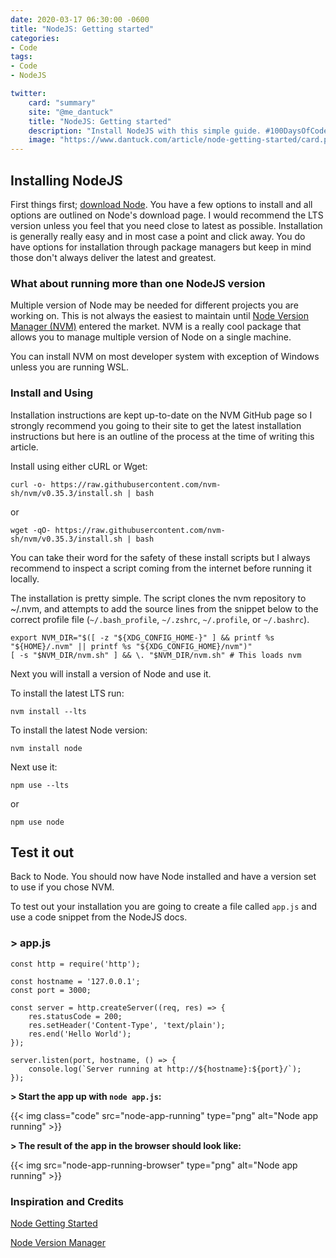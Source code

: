 ```yaml
---
date: 2020-03-17 06:30:00 -0600
title: "NodeJS: Getting started"
categories:
- Code
tags:
- Code
- NodeJS

twitter:
    card: "summary"
    site: "@me_dantuck"
    title: "NodeJS: Getting started"
    description: "Install NodeJS with this simple guide. #100DaysOfCode #Nodejs"
    image: "https://www.dantuck.com/article/node-getting-started/card.png"
---
```


## Installing NodeJS

First things first; [download Node](https://nodejs.org/en/download/). You have a few options to install and all options are outlined on Node's download page. I would recommend the LTS version unless you feel that you need close to latest as possible. Installation is generally really easy and in most case a point and click away. You do have options for installation through package managers but keep in mind those don't always deliver the latest and greatest.

### What about running more than one NodeJS version

Multiple version of Node may be needed for different projects you are working on. This is not always the easiest to maintain until [Node Version Manager (NVM)](https://github.com/nvm-sh/nvm) entered the market. NVM is a really cool package that allows you to manage multiple version of Node on a single machine.

You can install NVM on most developer system with exception of Windows unless you are running WSL.

### Install and Using

Installation instructions are kept up-to-date on the NVM GitHub page so I strongly recommend you going to their site to get the latest installation instructions but here is an outline of the process at the time of writing this article.

Install using either cURL or Wget:

    curl -o- https://raw.githubusercontent.com/nvm-sh/nvm/v0.35.3/install.sh | bash

or

    wget -qO- https://raw.githubusercontent.com/nvm-sh/nvm/v0.35.3/install.sh | bash

You can take their word for the safety of these install scripts but I always recommend to inspect a script coming from the internet before running it locally.

The installation is pretty simple. The script clones the nvm repository to ~/.nvm, and attempts to add the source lines from the snippet below to the correct profile file (`~/.bash_profile`, `~/.zshrc`, `~/.profile`, or `~/.bashrc`).

    export NVM_DIR="$([ -z "${XDG_CONFIG_HOME-}" ] && printf %s "${HOME}/.nvm" || printf %s "${XDG_CONFIG_HOME}/nvm")" 
    [ -s "$NVM_DIR/nvm.sh" ] && \. "$NVM_DIR/nvm.sh" # This loads nvm

Next you will install a version of Node and use it.

To install the latest LTS run:

    nvm install --lts

To install the latest Node version:

    nvm install node

Next use it:

    npm use --lts

or

    npm use node

## Test it out

Back to Node. You should now have Node installed and have a version set to use if you chose NVM.

To test out your installation you are going to create a file called `app.js` and use a code snippet from the NodeJS docs.

### > app.js

    const http = require('http');

    const hostname = '127.0.0.1';
    const port = 3000;

    const server = http.createServer((req, res) => {
        res.statusCode = 200;
        res.setHeader('Content-Type', 'text/plain');
        res.end('Hello World');
    });

    server.listen(port, hostname, () => {
        console.log(`Server running at http://${hostname}:${port}/`);
    });

**> Start the app up with `node app.js`:**

{{< img class="code" src="node-app-running" type="png" alt="Node app running" >}}

**> The result of the app in the browser should look like:**

{{< img src="node-app-running-browser" type="png" alt="Node app running" >}}

### Inspiration and Credits

[Node Getting Started](https://nodejs.org/en/docs/guides/getting-started-guide/)

[Node Version Manager](https://github.com/nvm-sh/nvm)